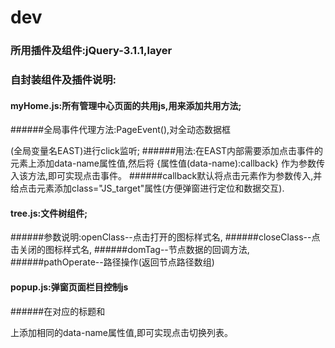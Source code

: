 # dev
### 所用插件及组件:jQuery-3.1.1,layer
### 自封装组件及插件说明:
#### myHome.js:所有管理中心页面的共用js,用来添加共用方法;
######全局事件代理方法:PageEvent(),对全动态数据框<div id="ui-layout-center">(全局变量名EAST)进行click监听;
######用法:在EAST内部需要添加点击事件的元素上添加data-name属性值,然后将 {属性值(data-name):callback} 作为参数传入该方法,即可实现点击事件。
######callback默认将点击元素作为参数传入,并给点击元素添加class="JS_target"属性(方便弹窗进行定位和数据交互).
#### tree.js:文件树组件;
######参数说明:openClass--点击打开的图标样式名,
######closeClass--点击关闭的图标样式名,
######domTag--节点数据的回调方法,
######pathOperate--路径操作(返回节点路径数组)
#### popup.js:弹窗页面栏目控制js
######在对应的标题<a>和<div class="pop_tab">上添加相同的data-name属性值,即可实现点击切换列表。
